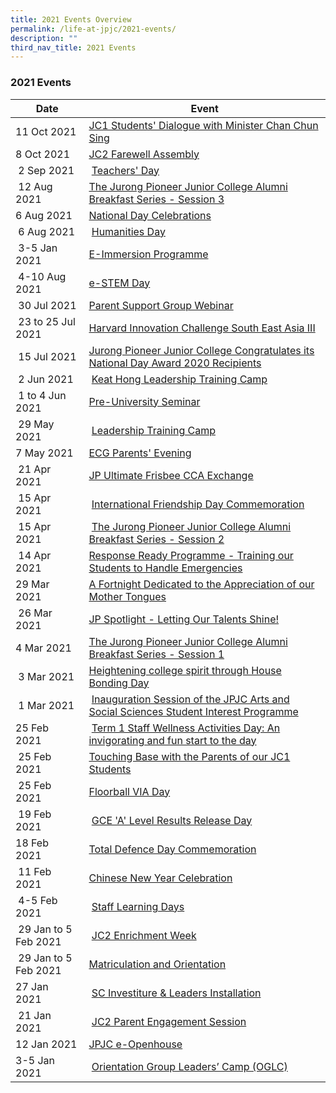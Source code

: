 ```yaml
---
title: 2021 Events Overview
permalink: /life-at-jpjc/2021-events/
description: ""
third_nav_title: 2021 Events
---
```

### **2021 Events**

| Date | Event|
| --- | --- |
| 11 Oct 2021 | [JC1 Students' Dialogue with Minister Chan Chun Sing](https://staging.d1kt1aspitrtfv.amplifyapp.com/life-at-jpjc/2021-events/jc1-students-dialogue-with-minister/) |
| 8 Oct 2021 | [JC2 Farewell Assembly](https://staging.d1kt1aspitrtfv.amplifyapp.com/life-at-jpjc/2021-events/jc2-farewell-assembly/) |
|  2 Sep 2021 |  [Teachers' Day](https://staging.d1kt1aspitrtfv.amplifyapp.com/life-at-jpjc/2021-events/teachers-day/) |
|  12 Aug 2021 | [The Jurong Pioneer Junior College Alumni Breakfast Series - Session 3](https://staging.d1kt1aspitrtfv.amplifyapp.com/life-at-jpjc/2021-events/jpjc-alumni-breakfast-series-session-3/)  |
| 6 Aug 2021  | [National Day Celebrations](https://staging.d1kt1aspitrtfv.amplifyapp.com/life-at-jpjc/2021-events/ndp-celebrations/)  |
|  6 Aug 2021 |  [Humanities Day](https://staging.d1kt1aspitrtfv.amplifyapp.com/life-at-jpjc/2021-events/humanities-day/) |
|  3-5 Jan 2021 | [E-Immersion Programme](https://staging.d1kt1aspitrtfv.amplifyapp.com/life-at-jpjc/2021-events/e-immersion-programme/)  |
|  4-10 Aug 2021 | [e-STEM Day](https://staging.d1kt1aspitrtfv.amplifyapp.com/life-at-jpjc/2021-events/e-stem-day/)  |
|  30 Jul 2021 | [Parent Support Group Webinar](https://staging.d1kt1aspitrtfv.amplifyapp.com/life-at-jpjc/2021-events/psg-webinar/)  | 
|  23 to 25 Jul 2021 | [Harvard Innovation Challenge South East Asia III](https://staging.d1kt1aspitrtfv.amplifyapp.com/life-at-jpjc/2021-events/harvard-innovation-challenge-SEA/)  |
|  15 Jul 2021 | [Jurong Pioneer Junior College Congratulates its National Day Award 2020 Recipients](https://staging.d1kt1aspitrtfv.amplifyapp.com/life-at-jpjc/2021-events/jpjc-ndp-award-2020/) |
|  2 Jun 2021 |  [Keat Hong Leadership Training Camp](https://staging.d1kt1aspitrtfv.amplifyapp.com/life-at-jpjc/2021-events/keat-hong-leadership-training-camp/) |
|  1 to 4 Jun 2021 | [Pre-University Seminar](https://staging.d1kt1aspitrtfv.amplifyapp.com/life-at-jpjc/2021-events/pre-university-seminar/)  |
|  29 May 2021 |  [Leadership Training Camp](https://staging.d1kt1aspitrtfv.amplifyapp.com/life-at-jpjc/2021-events/leadership-training-camp/) |
| 7 May 2021  | [ECG Parents' Evening](https://staging.d1kt1aspitrtfv.amplifyapp.com/life-at-jpjc/2021-events/ecg-parents-evening/)  |
|  21 Apr 2021 | [JP Ultimate Frisbee CCA Exchange](https://staging.d1kt1aspitrtfv.amplifyapp.com/life-at-jpjc/2021-events/jp-ultimate-frisbee-cca-exchange/)  |
|  15 Apr 2021 |  [International Friendship Day Commemoration](https://staging.d1kt1aspitrtfv.amplifyapp.com/life-at-jpjc/2021-events/international-friendship-day-commemoration/) |
|  15 Apr 2021 |  [The Jurong Pioneer Junior College Alumni Breakfast Series - Session 2](https://staging.d1kt1aspitrtfv.amplifyapp.com/life-at-jpjc/2021-events/jpjc-alumni-breakfast-series-session-2/) |
|  14 Apr 2021 | [Response Ready Programme - Training our Students to Handle Emergencies](https://staging.d1kt1aspitrtfv.amplifyapp.com/life-at-jpjc/2021-events/response-ready-programme/)  |
| 29 Mar 2021  | [A Fortnight Dedicated to the Appreciation of our Mother Tongues](https://staging.d1kt1aspitrtfv.amplifyapp.com/life-at-jpjc/2021-events/fortnight-dedicated-to-the-appreciation-of-our-mother-tongues/)  |
|  26 Mar 2021 | [JP Spotlight - Letting Our Talents Shine!](https://staging.d1kt1aspitrtfv.amplifyapp.com/life-at-jpjc/2021-events/jp-spotlight-letting-our-talents-shine/)  |
| 4 Mar 2021  | [The Jurong Pioneer Junior College Alumni Breakfast Series - Session 1](https://staging.d1kt1aspitrtfv.amplifyapp.com/life-at-jpjc/2021-events/jpjc-alumni-breakfast-series-session-1/)  |
|  3 Mar 2021 | [Heightening college spirit through House Bonding Day](https://staging.d1kt1aspitrtfv.amplifyapp.com/life-at-jpjc/2021-events/heightening-college-spirit-through-house-bonding-day/)  |
|  1 Mar 2021 |  [Inauguration Session of the JPJC Arts and Social Sciences Student Interest Programme](https://staging.d1kt1aspitrtfv.amplifyapp.com/life-at-jpjc/2021-events/jpjc-art-and-science-interest-programme/) |
| 25 Feb 2021  |  [Term 1 Staff Wellness Activities Day: An invigorating and fun start to the day](https://staging.d1kt1aspitrtfv.amplifyapp.com/life-at-jpjc/2021-events/term1-staff-wellness-activities-day/) |
|  25 Feb 2021 | [Touching Base with the Parents of our JC1 Students](https://staging.d1kt1aspitrtfv.amplifyapp.com/life-at-jpjc/2021-events/jc1-touching-base-with-parent/)  |
|  25 Feb 2021 | [Floorball VIA Day](https://staging.d1kt1aspitrtfv.amplifyapp.com/life-at-jpjc/2021-events/floorball-via/) |
|  19 Feb 2021 |  [GCE 'A' Level Results Release Day](https://staging.d1kt1aspitrtfv.amplifyapp.com/life-at-jpjc/2021-events/a-level-result-release/) |
| 18 Feb 2021  | [Total Defence Day Commemoration](https://staging.d1kt1aspitrtfv.amplifyapp.com/life-at-jpjc/2021-events/total-defence-day-commemoration/)  |
|  11 Feb 2021 | [Chinese New Year Celebration](https://staging.d1kt1aspitrtfv.amplifyapp.com/life-at-jpjc/2021-events/cny-celebrations/)  |
|  4-5 Feb 2021 |  [Staff Learning Days](https://staging.d1kt1aspitrtfv.amplifyapp.com/life-at-jpjc/2021-events/staff-learning-days/) |
|  29 Jan to 5 Feb 2021 |  [JC2 Enrichment Week](https://staging.d1kt1aspitrtfv.amplifyapp.com/life-at-jpjc/2021-events/jc2-enrichment-week/) |
|  29 Jan to 5 Feb 2021 | [Matriculation and Orientation](https://staging.d1kt1aspitrtfv.amplifyapp.com/life-at-jpjc/2021-events/matriculation-and-orientation/)  |
| 27 Jan 2021  |  [SC Investiture & Leaders Installation](https://staging.d1kt1aspitrtfv.amplifyapp.com/life-at-jpjc/2021-events/sc-investiture-and-leaders-installation/) |
|  21 Jan 2021 |  [JC2 Parent Engagement Session](https://staging.d1kt1aspitrtfv.amplifyapp.com/life-at-jpjc/2021-events/jc2-parent-engagement-session/) |
| 12 Jan 2021 | [JPJC e-Openhouse](https://staging.d1kt1aspitrtfv.amplifyapp.com/life-at-jpjc/2021-events/jpjc-e-openhouse/) 
| 3-5 Jan 2021  |  [Orientation Group Leaders’ Camp (OGLC)](https://staging.d1kt1aspitrtfv.amplifyapp.com/life-at-jpjc/2021-events/oglc/) |